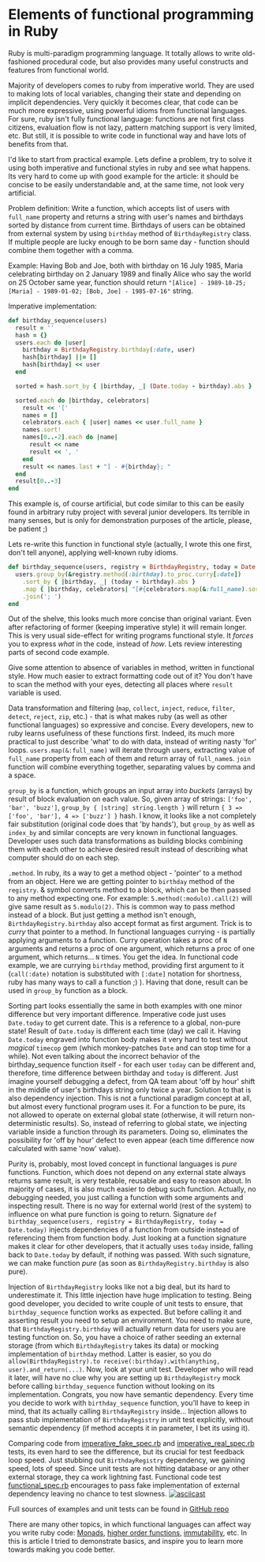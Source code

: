 # Elements of functional programming in Ruby

Ruby is multi-paradigm programming language. It totally allows to write old-fashioned procedural code, but also provides many useful constructs and features from functional world.

Majority of developers comes to ruby from imperative world. They are used to making lots of local variables, changing their state and depending on implicit dependencies. Very quickly it becomes clear, that code can be much more expressive, using powerful idioms from functional languages. For sure, ruby isn't fully functional language: functions are not first class citizens, evaluation flow is not lazy, pattern matching support is very limited, etc. But still, it is possible to write code in functional way and have lots of benefits from that.

I'd like to start from practical example. Lets define a problem, try to solve it using both imperative and functional styles in ruby and see what happens. Its very hard to come up with good example for the article: it should be concise to be easily understandable and, at the same time, not look very artificial.

Problem definition:
Write a function, which accepts list of users with `full_name` property and returns a string with user's names and birthdays sorted by distance from current time.
Birthdays of users can be obtained from external system by using `birthday` method of `BirthdayRegistry` class.
If multiple people are lucky enough to be born same day - function should combine them together with a comma.

Example:
Having Bob and Joe, both with birthday on 16 July 1985, Maria celebrating birthday on 2 January 1989 and finally Alice who say the world on 25 October same year, function should return `"[Alice] - 1989-10-25; [Maria] - 1989-01-02; [Bob, Joe] - 1985-07-16"` string.

Imperative implementation:

```ruby
def birthday_sequence(users)
  result = ''
  hash = {}
  users.each do |user|
    birthday = BirthdayRegistry.birthday(:date, user)
    hash[birthday] ||= []
    hash[birthday] << user
  end

  sorted = hash.sort_by { |birthday, _| (Date.today - birthday).abs }

  sorted.each do |birthday, celebrators|
    result << '['
    names = []
    celebrators.each { |user| names << user.full_name }
    names.sort!
    names[0..-2].each do |name|
      result << name
      result << ', '
    end
    result << names.last + "] - #{birthday}; "
  end
  result[0..-3]
end
```

This example is, of course artificial, but code similar to this can be easily found in arbitrary ruby project with several junior developers. Its terrible in many senses, but is only for demonstration purposes of the article, please, be patient ;)

Lets re-write this function in functional style (actually, I wrote this one first, don't tell anyone), applying well-known ruby idioms.

```ruby
def birthday_sequence(users, registry = BirthdayRegistry, today = Date.today)
  users.group_by(&registry.method(:birthday).to_proc.curry[:date])
    .sort_by { |birthday, _| (today - birthday).abs }
    .map { |birthday, celebrators| "[#{celebrators.map(&:full_name).sort.join(', ')}] - #{birthday}" }
    .join('; ')
end
```

Out of the shelve, this looks much more concise than original variant. Even after refactoring of former (keeping imperative style) it will remain longer. This is very usual side-effect for writing programs functional style. It *forces* you to express _what_ in the code, instead of _how_.
Lets review interesting parts of second code example.


Give some attention to absence of variables in method, written in functional style. How much easier to extract formatting code out of it? You don't have to scan the method with your eyes, detecting all places where `result` variable is used.


Data transformation and filtering (`map`, `collect`, `inject`, `reduce`, `filter`, `detect`, `reject`, `zip`, etc.) - that is what makes ruby (as well as other functional languages) so expressive and concise. Every developers, new to ruby learns usefulness of these functions first. Indeed, its much more practical to just describe 'what' to do with data, instead of writing nasty 'for' loops. `users.map(&:full_name)` will iterate through users, extracting value of `full_name` property from each of them and return array of `full_name`s. `join` function will combine everything together, separating values by comma and a space.


`group_by` is a function, which groups an input array into *buckets* (arrays) by result of block evaluation on each value. So, given array of strings: `['foo', 'bar', 'buzz']`, `group_by { |string| string.length }` will return `{ 3 => ['foo', 'bar'], 4 => ['buzz'] }` hash. I know, it looks like a not completely fair substitution (original code does that 'by hands'), but `group_by` as well as `index_by` and similar concepts are very known in functional languages. Developer uses such data transformations as building blocks combining them with each other to achieve desired result instead of describing what computer should do on each step.


`.method`. In ruby, its a way to get a method object - 'pointer' to a method from an object. Here we are getting pointer to `birthday` method of the `registry`. & symbol converts method to a block, which can be then passed to any method expecting one. For example: `5.method(:modulo).call(2)` will give same result as `5.modulo(2)`. This is common way to pass method instead of a block.
But just getting a method isn't enough, `BirthdayRegistry.birthday` also accept format as first argument. Trick is to _curry_ that pointer to a method. In functional languages currying - is partially applying arguments to a function. Curry operation takes a proc of `N` arguments and returns a proc of one argument, which returns a proc of one argument, which returns... `N` times. You get the idea. In functional code example, we are currying `birthday` method, providing first argument to it (`call(:date)` notation is substituted with `[:date]` notation for shortness, ruby has many ways to call a function ;) ). Having that done, result can be used in `group_by` function as a block.


Sorting part looks essentially the same in both examples with one minor difference but very important difference. Imperative code just uses `Date.today` to get current date. This is a reference to a global, non-pure state! Result of `Date.today` is different each time (day) we call it. Having `Date.today` engraved into function body makes it very hard to test without *magical* `timecop` gem (which monkey-patches `Date` and can stop time for a while). Not even talking about the incorrect behavior of the birthday_sequence function itself - for each user `today` can be different and, therefore, time difference between birthday and `today` is different. Just imagine yourself debugging a defect, from QA team about 'off by hour' shift in the middle of user's birthdays string only twice a year.
Solution to that is also dependency injection. This is not a functional paradigm concept at all, but almost every functional program uses it. For a function to be pure, its not allowed to operate on external global state (otherwise, it will return non-deterministic results). So, instead of referring to global state, we injecting variable inside a function through its parameters. Doing so, eliminates the possibility for 'off by hour' defect to even appear (each time difference now calculated with same 'now' value).


Purity is, probably, most loved concept in functional languages is _pure_ functions. Function, which does not depend on any external state always returns same result, is very testable, reusable and easy to reason about. In majority of cases, it is also much easier to debug such function. Actually, no debugging needed, you just calling a function with some arguments and inspecting result. There is no way for external world (rest of the system) to influence on what pure function is going to return.
Signature `def birthday_sequence(users, registry = BirthdayRegistry, today = Date.today)` injects dependencies of a function from outside instead of referencing them from function body. Just looking at a function signature makes it clear for other developers, that it actually uses `today` inside, falling back to `Date.today` by default, if nothing was passed. With such signature, we can make function _pure_ (as soon as `BirthdayRegistry.birthday` is also pure).


Injection of `BirthdayRegistry` looks like not a big deal, but its hard to underestimate it. This little injection have huge implication to testing. Being good developer, you decided to write couple of unit tests to ensure, that `birthday_sequence` function works as expected. But before calling it and asserting result you need to setup an environment. You need to make sure, that `BirthdayRegistry.birthday` will actually return data for users you are testing function on. So, you have a choice of rather seeding an external storage (from which `BirthdayRegistry` takes its data) or mocking implementation of `birthday` method. Latter is easier, so you do `allow(BirthdayRegistry).to receive(:birthday).with(anything, user).and_return(...)`.
Now, look at your unit test. Developer who will read it later, will have no clue why you are setting up `BirthdayRegistry` mock before calling `birthday_sequence` function without looking on its implementation. Congrats, you now have semantic dependency. Every time you decide to work with `birthday_sequence` function, you'll have to keep in mind, that its actually calling `BirthdayRegistry` inside... Injection allows to pass stub implementation of `BirthdayRegistry` in unit test explicitly, without semantic dependency (if method accepts it in parameter, I bet its using it).


Comparing code from [imperative_fake_spec.rb](https://github.com/maksar/functional_ruby_article/blob/master/imperative_fake_spec.rb) and [imperative_real_spec.rb](https://github.com/maksar/functional_ruby_article/blob/master/imperative_real_spec.rb) tests, its even hard to see the difference, but its crucial for test feedback loop speed. Just stubbing out `BirthdayRegistry` dependency, we gaining speed, lots of speed. Since unit tests are not hitting database or any other external storage, they ca work lightning fast. Functional code test [functional_spec.rb](https://github.com/maksar/functional_ruby_article/blob/master/functional_spec.rb) encourages to pass fake implementation of external dependency leaving no chance to test slowness.
[![asciicast](https://asciinema.org/a/21318.png)](https://asciinema.org/a/21318)


Full sources of examples and unit tests can be found in [GitHub repo](https://github.com/maksar/functional_ruby_article)


There are many other topics, in which functional languages can affect way you write ruby code: [Monads](http://en.wikipedia.org/wiki/Monad_(functional_programming)), [higher order functions](http://en.wikipedia.org/wiki/Higher-order_function), [immutability](http://en.wikipedia.org/wiki/Immutable_object), etc. In this is article I tried to demonstrate basics, and inspire you to learn more towards making you code better.
